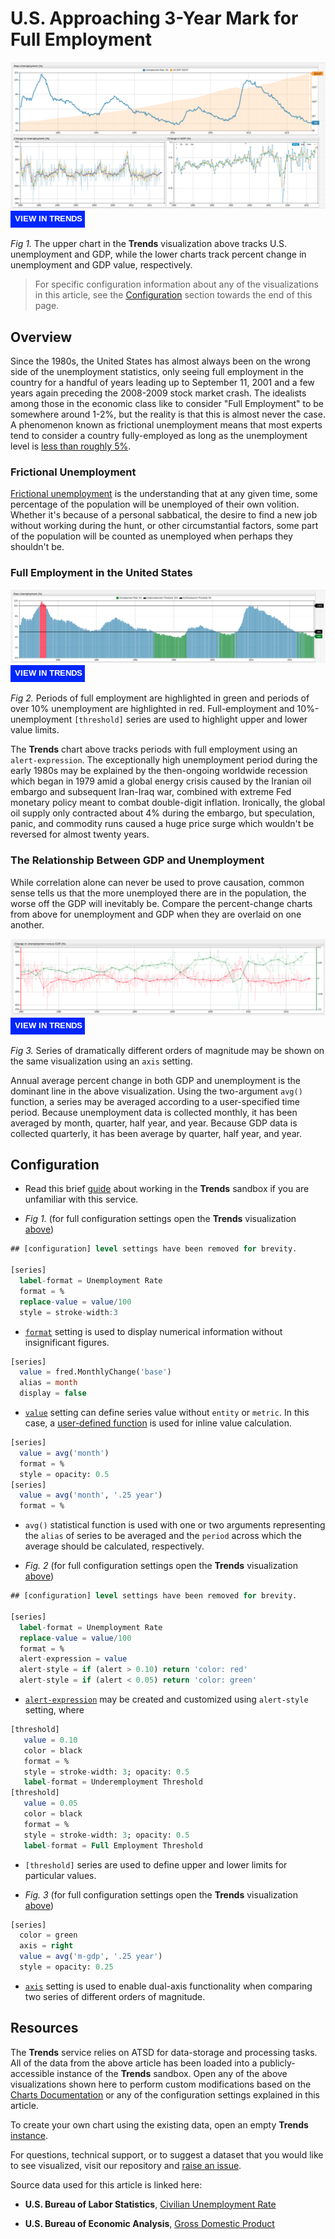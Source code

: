 # U.S. Approaching 3-Year Mark for Full Employment

![](./images/unemp-title.png)
[![](./images/button-new.png)](https://trends.axibase.com/3a3b1c01#fullscreen)

*Fig 1.* The upper chart in the **Trends** visualization above tracks U.S. unemployment and GDP, while the lower charts track percent change in unemployment and GDP value, respectively.

> For specific configuration information about any of the visualizations in this article, see the [Configuration](#configuration) section towards the end of this page.

## Overview

Since the 1980s, the United States has almost always been on the wrong side of the unemployment statistics, only seeing full employment in the country for a handful of years leading up to September 11, 2001 and a few years again preceding the 2008-2009 stock market crash. The idealists among those in the economic class like to consider "Full Employment" to be somewhere around 1-2%, but the reality is that this is almost never the case. A phenomenon known as frictional unemployment means that most experts tend to consider a country fully-employed as long as the unemployment level is [less than roughly 5%](https://www.npr.org/2013/01/03/168508910/what-is-a-good-unemployment-number-really).

### Frictional Unemployment

[Frictional unemployment](https://www.economicshelp.org/blog/glossary/frictional-unemployment/) is the understanding that at any given time, some percentage of the population will be unemployed of their own volition. Whether it's because of a personal sabbatical, the desire to find a new job without working during the hunt, or other circumstantial factors, some part of the population will be counted as unemployed when perhaps they shouldn't be.

### Full Employment in the United States

![](./images/full-10-employ.png)
[![](./images/button-new.png)](https://trends.axibase.com/39178867#fullscreen)

*Fig 2.* Periods of full employment are highlighted in green and periods of over 10% unemployment are highlighted in red. Full-employment and 10%-unemployment `[threshold]` series are used to highlight upper and lower value limits.

The **Trends** chart above tracks periods with full employment using an `alert-expression`. The exceptionally high unemployment period during the early 1980s may be explained by the then-ongoing worldwide recession which began in 1979 amid a global energy crisis caused by the Iranian oil embargo and subsequent Iran-Iraq war, combined with extreme Fed monetary policy meant to combat double-digit inflation. Ironically, the global oil supply only contracted about 4% during the embargo, but speculation, panic, and commodity runs caused a huge price surge which wouldn't be reversed for almost twenty years.

### The Relationship Between GDP and Unemployment

While correlation alone can never be used to prove causation, common sense tells us that the more unemployed there are in the population, the worse off the GDP will inevitably be. Compare the percent-change charts from above for unemployment and GDP when they are overlaid on one another.

![](./images/compare-emp-gdp.png)
[![](./images/button-new.png)](https://trends.axibase.com/2a9d8451#fullscreen)

*Fig 3.* Series of dramatically different orders of magnitude may be shown on the same visualization using an `axis` setting.

Annual average percent change in both GDP and unemployment is the dominant line in the above visualization. Using the two-argument `avg()` function, a series may be averaged according to a user-specified time period. Because unemployment data is collected monthly, it has been averaged by month, quarter, half year, and year. Because GDP data is collected quarterly, it has been average by quarter, half year, and year.

## Configuration

* Read this brief [guide](../../integrations/shared/trends.md) about working in the **Trends** sandbox if you are unfamiliar with this service.

* *Fig 1.* (for full configuration settings open the **Trends** visualization [above](#us-approaching-3-year-mark-for-full-employment))

```sql
## [configuration] level settings have been removed for brevity.

[series]
  label-format = Unemployment Rate
  format = %
  replace-value = value/100
  style = stroke-width:3
```

* [`format`](https://axibase.com/products/axibase-time-series-database/visualization/widgets/configuring-the-widgets/format-settings/) setting is used to display numerical information without insignificant figures.

```sql
[series]
  value = fred.MonthlyChange('base')
  alias = month
  display = false
```

* [`value`](https://axibase.com/products/axibase-time-series-database/visualization/widgets/configuring-the-widgets/) setting can define series value without `entity` or `metric`. In this case, a [user-defined function](https://github.com/axibase/charts/blob/master/syntax/udf.md) is used for inline value calculation.

```sql
[series]
  value = avg('month')
  format = %
  style = opacity: 0.5
[series]
  value = avg('month', '.25 year')
  format = %
```

* `avg()` statistical function is used with one or two arguments representing the `alias` of series to be averaged and the `period` across which the average should be calculated, respectively.

* *Fig. 2* (for full configuration settings open the **Trends** visualization [above](#full-employment-in-the-united-states))

```sql
## [configuration] level settings have been removed for brevity.

[series]
  label-format = Unemployment Rate
  replace-value = value/100
  format = %
  alert-expression = value
  alert-style = if (alert > 0.10) return 'color: red'
  alert-style = if (alert < 0.05) return 'color: green'
```

* [`alert-expression`](https://axibase.com/products/axibase-time-series-database/visualization/widgets/configuring-the-widgets/) may be created and customized using `alert-style` setting, where

```sql
[threshold]
   value = 0.10
   color = black
   format = %
   style = stroke-width: 3; opacity: 0.5
   label-format = Underemployment Threshold
[threshold]
   value = 0.05
   color = black
   format = %
   style = stroke-width: 3; opacity: 0.5
   label-format = Full Employment Threshold
```

* `[threshold]` series are used to define upper and lower limits for particular values.

* *Fig. 3* (for full configuration settings open the **Trends** visualization [above](#the-relationship-between-gdp-and-full-employment))

```sql
[series]
  color = green
  axis = right
  value = avg('m-gdp', '.25 year')
  style = opacity: 0.25
```

* [`axis`](https://axibase.com/products/axibase-time-series-database/visualization/widgets/time-chart/#tab-id-2) setting is used to enable dual-axis functionality when comparing two series of different orders of magnitude.

## Resources

The **Trends** service relies on ATSD for data-storage and processing tasks. All of the data from the above article has been loaded into a publicly-accessible instance of the **Trends** sandbox. Open any of the above visualizations shown here to perform custom modifications based on the [Charts Documentation](https://axibase.com/products/axibase-time-series-database/visualization/widgets/) or any of the configuration settings explained in this article.

To create your own chart using the existing data, open an empty **Trends** [instance](https://trends.axibase.com/).

For questions, technical support, or to suggest a dataset that you would like to see visualized, visit our repository and [raise an issue](https://github.com/axibase/atsd-use-cases/issues).

Source data used for this article is linked here:

* **U.S. Bureau of Labor Statistics**, [Civilian Unemployment Rate](https://fred.stlouisfed.org/series/UNRATE)

* **U.S. Bureau of Economic Analysis**, [Gross Domestic Product](https://fred.stlouisfed.org/series/GDP)
